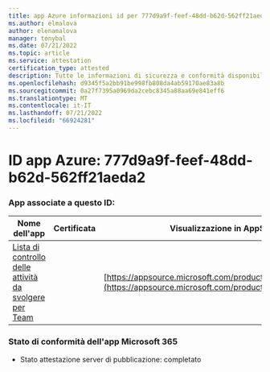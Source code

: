 ```yaml
---
title: app Azure informazioni id per 777d9a9f-feef-48dd-b62d-562ff21aeda2
ms.author: elmalova
author: elenamalova
manager: tonybal
ms.date: 07/21/2022
ms.topic: article
ms.service: attestation
certification_type: attested
description: Tutte le informazioni di sicurezza e conformità disponibili per 777d9a9f-feef-48dd-b62d-562ff21aeda2.
ms.openlocfilehash: d9345f5a2bb91be998fb808da4ab59170ae83a8b
ms.sourcegitcommit: 0a27f7395a0969da2cebc8345a88aa69e841eff6
ms.translationtype: MT
ms.contentlocale: it-IT
ms.lasthandoff: 07/21/2022
ms.locfileid: "66924281"
---
```

# <a name="azure-app-id-777d9a9f-feef-48dd-b62d-562ff21aeda2"></a>ID app Azure: 777d9a9f-feef-48dd-b62d-562ff21aeda2


### <a name="apps-associated-with-this-id"></a>App associate a questo ID:
| **Nome dell'app** | **Certificata** | **Visualizzazione in AppSource** |
|--------------|---------------|-----------------------|
| [Lista di controllo delle attività da svolgere per Team](../forward/WA200004362.md) |  | [https://appsource.microsoft.com/product/office/WA200004362](https://appsource.microsoft.com/product/office/WA200004362) |

### <a name="microsoft-365-app-compliance-status"></a>Stato di conformità dell'app Microsoft 365
- Stato attestazione server di pubblicazione: completato
